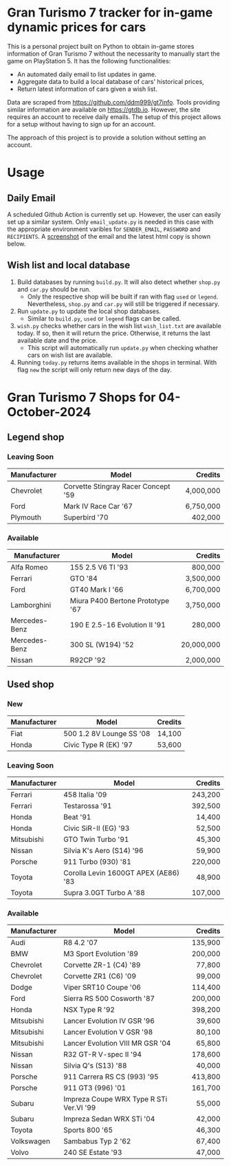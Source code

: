 # Gran Turismo 7 tracker for in-game dynamic prices for cars

This is a personal project built on Python to obtain in-game stores information of Gran Turismo 7 without the necessarity to manually start the game on PlayStation 5. It has the following functionalities:

- An automated daily email to list updates in game.
- Aggregate data to build a local database of cars' historical prices,
- Return latest information of cars given a wish list.

Data are scraped from https://github.com/ddm999/gt7info. Tools providing similar information are available on https://gtdb.io. However, the site requires an account to receive daily emails. The setup of this project allows for a setup without having to sign up for an account.

The approach of this project is to provide a solution without setting an account.

# Usage

## Daily Email

A scheduled Github Action is currently set up. However, the user can easily set up a similar system. Only `email_update.py` is needed in this case with the appropriate environment varibles for `SENDER_EMAIL`, `PASSWORD` and `RECIPIENTS`. A [screenshot](https://raw.githubusercontent.com/marcohoucheng/Gran-Turismo-7-Price-Tracker/main/data/email_screenshot.png) of the email and the latest html copy is shown below.

## Wish list and local database

1. Build databases by running `build.py`. It will also detect whether `shop.py` and `car.py` should be run.
    - Only the respective shop will be built if ran with flag `used` or `legend`. Nevertheless, `shop.py` and `car.py` will still be triggered if necessary.
2. Run `update.py` to update the local shop databases.
    - Similar to `build.py`, `used` or `legend` flags can be called.
3. `wish.py` checks whether cars in the wish list `wish_list.txt` are available today. If so, then it will return the price. Otherwise, it returns the last available date and the price.
    - This script will automatically run `update.py` when checking whather cars on wish list are available.
4. Running `today.py` returns items available in the shops in terminal. With flag `new` the script will only return new days of the day.


# Gran Turismo 7 Shops for 04-October-2024



## Legend shop

### Leaving Soon
 | Manufacturer | Model | Credits |
 | --- | --- | --: |
|Chevrolet|Corvette Stingray Racer Concept '59|4,000,000|
|Ford|Mark IV Race Car '67|6,750,000|
|Plymouth|Superbird '70|402,000|

### Available
 | Manufacturer | Model | Credits |
 | --- | --- | --: |
|Alfa Romeo|155 2.5 V6 TI '93|800,000|
|Ferrari|GTO '84|3,500,000|
|Ford|GT40 Mark I '66|6,700,000|
|Lamborghini|Miura P400 Bertone Prototype '67|3,750,000|
|Mercedes-Benz|190 E 2.5-16 Evolution II '91|280,000|
|Mercedes-Benz|300 SL (W194) '52|20,000,000|
|Nissan|R92CP '92|2,000,000|


## Used shop

### New
 | Manufacturer | Model | Credits |
 | --- | --- | --: |
|Fiat|500 1.2 8V Lounge SS '08|14,100|
|Honda|Civic Type R (EK) '97|53,600|

### Leaving Soon
 | Manufacturer | Model | Credits |
 | --- | --- | --: |
|Ferrari|458 Italia '09|243,200|
|Ferrari|Testarossa '91|392,500|
|Honda|Beat '91|14,400|
|Honda|Civic SiR-II (EG) '93|52,500|
|Mitsubishi|GTO Twin Turbo '91|45,300|
|Nissan|Silvia K's Aero (S14) '96|59,900|
|Porsche|911 Turbo (930) '81|220,000|
|Toyota|Corolla Levin 1600GT APEX (AE86) '83|48,900|
|Toyota|Supra 3.0GT Turbo A '88|107,000|

### Available
 | Manufacturer | Model | Credits |
 | --- | --- | --: |
|Audi|R8 4.2 '07|135,900|
|BMW|M3 Sport Evolution '89|200,000|
|Chevrolet|Corvette ZR-1 (C4) '89|77,800|
|Chevrolet|Corvette ZR1 (C6) '09|99,000|
|Dodge|Viper SRT10 Coupe '06|114,400|
|Ford|Sierra RS 500 Cosworth '87|200,000|
|Honda|NSX Type R '92|398,200|
|Mitsubishi|Lancer Evolution IV GSR '96|39,600|
|Mitsubishi|Lancer Evolution V GSR '98|80,100|
|Mitsubishi|Lancer Evolution VIII MR GSR '04|65,800|
|Nissan|R32 GT-R V-spec II '94|178,600|
|Nissan|Silvia Q's (S13) '88|40,000|
|Porsche|911 Carrera RS CS (993) '95|413,800|
|Porsche|911 GT3 (996) '01|161,700|
|Subaru|Impreza Coupe WRX Type R STi Ver.VI '99|55,000|
|Subaru|Impreza Sedan WRX STi '04|42,000|
|Toyota|Sports 800 '65|46,300|
|Volkswagen|Sambabus Typ 2 '62|67,400|
|Volvo|240 SE Estate '93|47,000|

